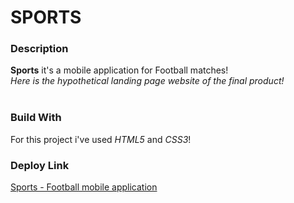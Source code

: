 # SPORTS

### Description
**Sports** it's a mobile application for Football matches! <br/>
*Here is the hypothetical landing page website of the final product!*
<br/><br/>

### Build With
For this project i've used *HTML5* and *CSS3*!

### Deploy Link
[Sports - Football mobile application](http://test.com/ "Link to website")
